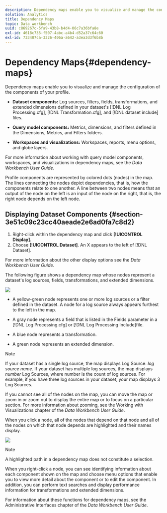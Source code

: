 ```yaml
---
description: Dependency maps enable you to visualize and manage the configuration of the components of your profile.
solution: Analytics
title: Dependency Maps
topic: Data workbench
uuid: c869267c-5fa9-43b8-b4d4-06c7a36bfa8e
exl-id: 4618c735-f507-4abc-a4b4-d52a37c64c60
exl-id: 733407ca-3326-406a-a642-a3ea3d3f6b8b
---
```

# Dependency Maps{#dependency-maps}

Dependency maps enable you to visualize and manage the configuration of the components of your profile.

* **Dataset components:** Log sources, filters, fields, transformations, and extended dimensions defined in your dataset's [!DNL Log Processing.cfg], [!DNL Transformation.cfg], and [!DNL dataset include] files. 

* **Query model components:** Metrics, dimensions, and filters defined in the Dimensions, Metrics, and Filters folders. 
* **Workspaces and visualizations:** Workspaces, reports, menu options, and globe layers.

For more information about working with query model components, workspaces, and visualizations in dependency maps, see the *Data Workbench User Guide*.

Profile components are represented by colored dots (nodes) in the map. The lines connecting the nodes depict dependencies, that is, how the components relate to one another. A line between two nodes means that an output of the node on the left is an input of the node on the right, that is, the right node depends on the left node.

## Displaying Dataset Components {#section-3e51c09c23cc40aeade2e6ad0fa7c8d2}

1. Right-click within the dependency map and click **[!UICONTROL Display]**. 
1. Choose **[!UICONTROL Dataset]**. An X appears to the left of [!DNL Dataset].

For more information about the other display options see the *Data Workbench User Guide*.

The following figure shows a dependency map whose nodes represent a dataset's log sources, fields, transformations, and extended dimensions.

![](assets/vis_DependencyMap.png)

* A yellow-green node represents one or more log sources or a filter defined in the dataset. A node for a log source always appears furthest to the left in the map. 
* A gray node represents a field that is listed in the Fields parameter in a [!DNL Log Processing.cfg] or [!DNL Log Processing Include]file. 

* A blue node represents a transformation. 
* A green node represents an extended dimension.

>[!NOTE]
>
>If your dataset has a single log source, the map displays Log Source: *log source name*. If your dataset has multiple log sources, the map displays *number* Log Sources, where number is the count of log sources. For example, if you have three log sources in your dataset, your map displays 3 Log Sources.

If you cannot see all of the nodes on the map, you can move the map or zoom in or zoom out to display the entire map or to focus on a particular section. For more information about zooming, see the Working with Visualizations chapter of the *Data Workbench User Guide*.

When you click a node, all of the nodes that depend on that node and all of the nodes on which that node depends are highlighted and their names display.

![](assets/vis_DependencyMap_HighlightedPath.png)

>[!NOTE]
>
>A highlighted path in a dependency map does not constitute a selection.

When you right-click a node, you can see identifying information about each component shown on the map and choose menu options that enable you to view more detail about the component or to edit the component. In addition, you can perform text searches and display performance information for transformations and extended dimensions.

For information about these functions for dependency maps, see the Administrative Interfaces chapter of the *Data Workbench User Guide*.
